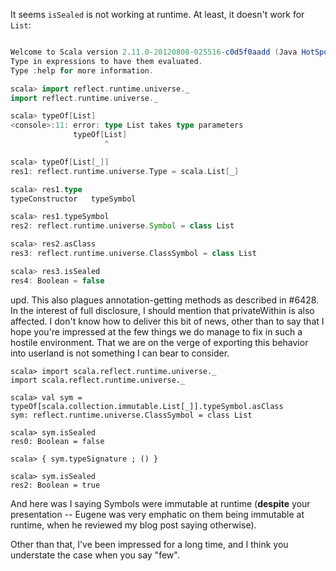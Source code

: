 It seems `isSealed` is not working at runtime. At least, it doesn't work for `List`:

```scala

Welcome to Scala version 2.11.0-20120808-025516-c0d5f0aadd (Java HotSpot(TM) 64-Bit Server VM, Java 1.6.0_26).
Type in expressions to have them evaluated.
Type :help for more information.

scala> import reflect.runtime.universe._
import reflect.runtime.universe._

scala> typeOf[List]
<console>:11: error: type List takes type parameters
              typeOf[List]
                     ^

scala> typeOf[List[_]]
res1: reflect.runtime.universe.Type = scala.List[_]

scala> res1.type
typeConstructor   typeSymbol        

scala> res1.typeSymbol
res2: reflect.runtime.universe.Symbol = class List

scala> res2.asClass
res3: reflect.runtime.universe.ClassSymbol = class List

scala> res3.isSealed
res4: Boolean = false
```

upd. This also plagues annotation-getting methods as described in #6428. In the interest of full disclosure, I should mention that privateWithin is also affected.
I don't know how to deliver this bit of news, other than to say that I hope you're impressed at the few things we do manage to fix in such a hostile environment.  That we are on the verge of exporting this behavior into userland is not something I can bear to consider.
```
scala> import scala.reflect.runtime.universe._
import scala.reflect.runtime.universe._

scala> val sym = typeOf[scala.collection.immutable.List[_]].typeSymbol.asClass
sym: reflect.runtime.universe.ClassSymbol = class List

scala> sym.isSealed
res0: Boolean = false

scala> { sym.typeSignature ; () }

scala> sym.isSealed
res2: Boolean = true
```
And here was I saying Symbols were immutable at runtime (**despite** your presentation -- Eugene was very emphatic on them being immutable at runtime, when he reviewed my blog post saying otherwise).

Other than that, I've been impressed for a long time, and I think you understate the case when you say "few".
